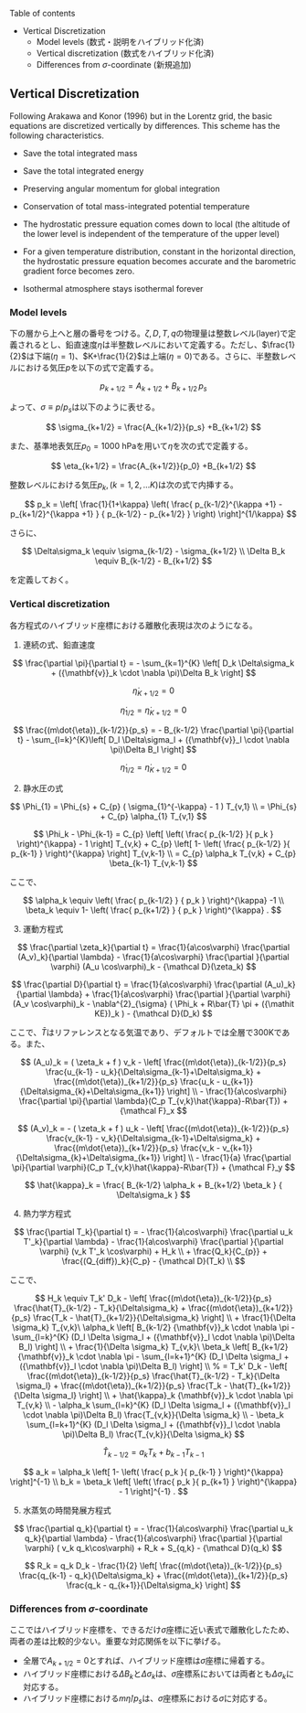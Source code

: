 Table of contents

- Vertical Discretization
  - Model levels (数式・説明をハイブリッド化済)
  - Vertical discretization (数式をハイブリッド化済)
  - Differences from $\sigma$-coordinate (新規追加)

## Vertical Discretization

Following Arakawa and Konor (1996) but in the Lorentz grid, the basic equations are discretized vertically by differences. This scheme has the following characteristics.

 - Save the total integrated mass

 - Save the total integrated energy

 - Preserving angular momentum for global integration

 - Conservation of total mass-integrated potential temperature

 - The hydrostatic pressure equation comes down to local (the altitude of the lower level is independent of the temperature of the upper level)

 - For a given temperature distribution, constant in the horizontal direction, the hydrostatic pressure equation becomes accurate and the barometric gradient force becomes zero.

 - Isothermal atmosphere stays isothermal forever

### Model levels

下の層から上へと層の番号をつける。$\zeta,D,T,q$の物理量は整数レベル(layer)で定義されるとし、鉛直速度$\dot{\eta}$は半整数レベルにおいて定義する。ただし、$\frac{1}{2}$は下端($\eta=1$)、$K+\frac{1}{2}$は上端($\eta=0$)である。さらに、半整数レベルにおける気圧$p$を以下の式で定義する。

$$
p_{k+1/2} = A_{k+1/2} +B_{k+1/2}\,p_s
$$

よって、$\sigma\equiv p/p_s$は以下のように表せる。

$$
\sigma_{k+1/2} = \frac{A_{k+1/2}}{p_s} +B_{k+1/2}
$$

また、基準地表気圧$p_0=1000\ \mathrm{hPa}$を用いて$\eta$を次の式で定義する。

$$
\eta_{k+1/2} = \frac{A_{k+1/2}}{p_0} +B_{k+1/2}
$$

整数レベルにおける気圧$p_k, (k=1,2,\ldots K)$は次の式で内挿する。

$$
 p_k = \left[ \frac{1}{1+\kappa}
                     \left( \frac{  p_{k-1/2}^{\kappa +1}
                                  - p_{k+1/2}^{\kappa +1}      }
                                  { p_{k-1/2} - p_{k+1/2} }
                     \right)
              \right]^{1/\kappa}
$$

さらに、

$$
  \Delta\sigma_k \equiv \sigma_{k-1/2} - \sigma_{k+1/2} \\
  \Delta B_k \equiv B_{k-1/2} - B_{k+1/2}
$$

を定義しておく。

### Vertical discretization

各方程式のハイブリッド座標における離散化表現は次のようになる。

1. 連続の式、鉛直速度

$$
  \frac{\partial \pi}{\partial t}
 = - \sum_{k=1}^{K} \left[ D_k \Delta\sigma_k + ({\mathbf{v}}_k \cdot \nabla \pi)\Delta B_k \right]
$$

$$
  \dot{\eta}_{K+1/2} = 0
$$

$$
  \dot{\eta}_{1/2} = \dot{\eta}_{K+1/2} = 0
$$

$$
  \frac{(m\dot{\eta})_{k-1/2}}{p_s}
 = - B_{k-1/2} \frac{\partial \pi}{\partial t} - \sum_{l=k}^{K}\left[ D_l \Delta\sigma_l + ({\mathbf{v}}_l \cdot \nabla \pi)\Delta B_l \right]
$$

$$
  \dot{\eta}_{1/2} = \dot{\eta}_{K+1/2} = 0
$$

2. 静水圧の式

$$
 \Phi_{1}  =  \Phi_{s} + C_{p} ( \sigma_{1}^{-\kappa} - 1  ) T_{v,1} \\
           =  \Phi_{s} + C_{p} \alpha_{1} T_{v,1} 
$$

$$
 \Phi_k - \Phi_{k-1} 
   =  C_{p}
   \left[ \left( \frac{ p_{k-1/2} }{ p_k } \right)^{\kappa}
          - 1 \right] T_{v,k} 
       + C_{p}
   \left[ 1- 
         \left( \frac{ p_{k-1/2} }{ p_{k-1} } \right)^{\kappa}
              \right] T_{v,k-1} \\
   =    C_{p} \alpha_k T_{v,k} + C_{p} \beta_{k-1} T_{v,k-1}
$$

ここで、

$$
 \alpha_k \equiv \left( \frac{ p_{k-1/2} }
                               { p_k } \right)^{\kappa} -1 \\
 \beta_k \equiv  1- \left( \frac{ p_{k+1/2} }
                               { p_k } \right)^{\kappa} .
$$

3. 運動方程式

$$
  \frac{\partial \zeta_k}{\partial t} 
        =   \frac{1}{a\cos\varphi} 
            \frac{\partial (A_v)_k}{\partial \lambda}
          - \frac{1}{a\cos\varphi} 
            \frac{\partial }{\partial \varphi} (A_u \cos\varphi)_k
          - {\mathcal D}(\zeta_k) 
$$


$$
  \frac{\partial D}{\partial t} 
        =   \frac{1}{a\cos\varphi} 
            \frac{\partial (A_u)_k}{\partial \lambda}
          + \frac{1}{a\cos\varphi} 
            \frac{\partial }{\partial \varphi} (A_v \cos\varphi)_k
          - \nabla^{2}_{\sigma}
           ( \Phi_k + R\bar{T} \pi 
             + ({\mathit KE})_k )
          - {\mathcal D}(D_k) 
$$

ここで、$\bar{T}$はリファレンスとなる気温であり、デフォルトでは全層で300Kである。また、

$$
  (A_u)_k
    =  ( \zeta_k + f ) v_k 
             - \left[ \frac{(m\dot{\eta})_{k-1/2}}{p_s} \frac{u_{k-1} - u_k}{\Delta\sigma_{k-1}+\Delta\sigma_k}
               + \frac{(m\dot{\eta})_{k+1/2}}{p_s} \frac{u_k   - u_{k+1}}{\Delta\sigma_{k}+\Delta\sigma_{k+1}} \right]
            \\
           - \frac{1}{a\cos\varphi} \frac{\partial \pi}{\partial \lambda}(C_p T_{v,k}\hat{\kappa}-R\bar{T})
             + {\mathcal F}_x
$$

$$
  (A_v)_k
    =  - ( \zeta_k + f ) u_k 
             - \left[ \frac{(m\dot{\eta})_{k-1/2}}{p_s} \frac{v_{k-1} - v_k}{\Delta\sigma_{k-1}+\Delta\sigma_k}
               + \frac{(m\dot{\eta})_{k+1/2}}{p_s} \frac{v_k   - v_{k+1}}{\Delta\sigma_{k}+\Delta\sigma_{k+1}} \right]
            \\
           - \frac{1}{a} \frac{\partial \pi}{\partial \varphi}(C_p T_{v,k}\hat{\kappa}-R\bar{T})
             + {\mathcal F}_y
$$

$$
   \hat{\kappa}_k 
    = \frac{ B_{k-1/2} \alpha_k + B_{k+1/2} \beta_k }
            { \Delta\sigma_k                                  } 
$$

4. 熱力学方程式

$$
  \frac{\partial T_k}{\partial t}
     =  - \frac{1}{a\cos\varphi}
               \frac{\partial u_k T'_k}{\partial \lambda}
          - \frac{1}{a\cos\varphi}
               \frac{\partial }{\partial \varphi} (v_k T'_k \cos\varphi)
          + H_k  \\
        + \frac{Q_k}{C_{p}}
          + \frac{(Q_{diff})_k}{C_p} 
          - {\mathcal D}(T_k)  \\
$$

ここで、

$$
   H_k 
     \equiv  T_k' D_k
              - \left[   \frac{(m\dot{\eta})_{k-1/2}}{p_s} \frac{\hat{T}_{k-1/2} - T_k}{\Delta\sigma_k}
               + \frac{(m\dot{\eta})_{k+1/2}}{p_s} \frac{T_k - \hat{T}_{k+1/2}}{\Delta\sigma_k} \right]
                \\
        + \frac{1}{\Delta \sigma_k} T_{v,k}\ \alpha_k
                    \left[ B_{k-1/2} {\mathbf{v}}_k \cdot \nabla \pi
                          - \sum_{l=k}^{K} 
                           (D_l \Delta \sigma_l + ({\mathbf{v}}_l \cdot \nabla \pi)\Delta B_l)
                    \right] \\
          + \frac{1}{\Delta \sigma_k} T_{v,k}\ \beta_k
                     \left[ B_{k+1/2} {\mathbf{v}}_k \cdot \nabla \pi
                          - \sum_{l=k+1}^{K} 
                           (D_l \Delta \sigma_l + ({\mathbf{v}}_l \cdot \nabla \pi)\Delta B_l)
                    \right] \\
%
     =  T_k' D_k 
          - \left[ \frac{(m\dot{\eta})_{k-1/2}}{p_s} \frac{\hat{T}_{k-1/2} - T_k}{\Delta \sigma_l}
               + \frac{(m\dot{\eta})_{k+1/2}}{p_s} \frac{T_k - \hat{T}_{k+1/2}}{\Delta \sigma_l} \right]
                \\
        + \hat{\kappa}_k {\mathbf{v}}_k \cdot \nabla \pi T_{v,k} 
                \\
        - \alpha_k \sum_{l=k}^{K} 
                           (D_l \Delta \sigma_l + ({\mathbf{v}}_l \cdot \nabla \pi)\Delta B_l)
                            \frac{T_{v,k}}{\Delta \sigma_k} 
                \\
        - \beta_k \sum_{l=k+1}^{K} 
                           (D_l \Delta \sigma_l + ({\mathbf{v}}_l \cdot \nabla \pi)\Delta B_l)
                            \frac{T_{v,k}}{\Delta \sigma_k}
$$

$$
  \hat{T}_{k-1/2}
   = a_k T_k + b_{k-1} T_{k-1}
$$

$$
  a_k  =  \alpha_k 
              \left[ 1- \left( \frac{ p_k }{ p_{k-1} }
                        \right)^{\kappa} \right]^{-1}   \\
  b_k  =  \beta_k 
              \left[ \left( \frac{ p_k }{ p_{k+1} } 
                     \right)^{\kappa} - 1 \right]^{-1} .  
$$

5. 水蒸気の時間発展方程式

$$
  \frac{\partial q_k}{\partial t}
      =   - \frac{1}{a\cos\varphi} 
               \frac{\partial u_k q_k}{\partial \lambda}
          - \frac{1}{a\cos\varphi}
               \frac{\partial }{\partial \varphi} ( v_k q_k\cos\varphi)
          + R_k 
          + S_{q,k}
          - {\mathcal D}(q_k) 
$$

$$
R_k  =  q_k D_k 
       - \frac{1}{2} 
             \left[   \frac{(m\dot{\eta})_{k-1/2}}{p_s} \frac{q_{k-1} - q_k}{\Delta\sigma_k}
               + \frac{(m\dot{\eta})_{k+1/2}}{p_s} \frac{q_k   - q_{k+1}}{\Delta\sigma_k} \right]
$$

### Differences from $\sigma$-coordinate

ここではハイブリッド座標を、できるだけ$\sigma$座標に近い表式で離散化したため、両者の差は比較的少ない。重要な対応関係を以下に挙げる。

- 全層で$A_{k+1/2}=0$とすれば、ハイブリッド座標は$\sigma$座標に帰着する。
- ハイブリッド座標における$\Delta B_k$と$\Delta \sigma_k$は、$\sigma$座標系においては両者とも$\Delta \sigma_k$に対応する。
- ハイブリッド座標における$m\dot{\eta}/p_s$は、$\sigma$座標系における$\dot{\sigma}$に対応する。